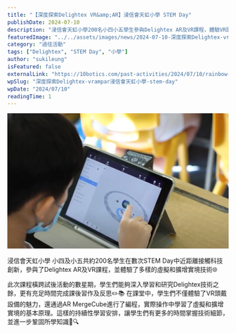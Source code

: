 ```yaml
---
title: "【深度探索Delightex VR&amp;AR】浸信會天虹小學 STEM Day"
publishDate: 2024-07-10
description: "浸信會天虹小學200名小四小五學生參與Delightex AR及VR課程，體驗VR頭戴設備和AR MergeCube編程，深入學習虛擬和擴增實境技術原理。"
featuredImage: "../../assets/images/news/2024-07-10-深度探索Delightex-vrampar浸信會天虹小學-stem-day/image1.png"
category: "過往活動"
tags: ["Delightex", "STEM Day", "小學"]
author: "sukileung"
isFeatured: false
externalLink: "https://10botics.com/past-activities/2024/07/10/rainbow-stem-day/"
wpSlug: "深度探索Delightex-vrampar浸信會天虹小學-stem-day"
wpDate: "2024/07/10"
readingTime: 1
---
```


![](../../assets/images/news/2024-07-10-深度探索Delightex-vrampar浸信會天虹小學-stem-day/image1.png)

浸信會天虹小學 小四及小五共約200名學生在數次STEM Day中近距離接觸科技創新，參與了Delightex AR及VR課程，並體驗了多樣的虛擬和擴增實境技術🌐

此次課程橫跨試後活動的數星期，學生們能夠深入學習和研究Delightex技術之餘，更有充足時間完成課後習作及反思✏️📚 在課堂中，學生們不僅體驗了VR頭戴設備的魅力，還通過AR MergeCube進行了編程，實際操作中學習了虛擬和擴增實境的基本原理。這樣的持續性學習安排，讓學生們有更多的時間掌握技術細節，並進一步鞏固所學知識📐🔍

